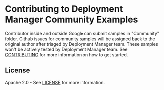 # Contributing to Deployment Manager Community Examples

Contributor inside and outside Google can submit samples in "Community" folder. Github issues for community samples will be assigned back to the original author after triaged by Deployment Manager team. These samples won't be actively tested by Deployment Manager team. See [CONTRIBUTING](CONTRIBUTING) for more information on how to get started.

## License

Apache 2.0 - See [LICENSE](LICENSE) for more information.
